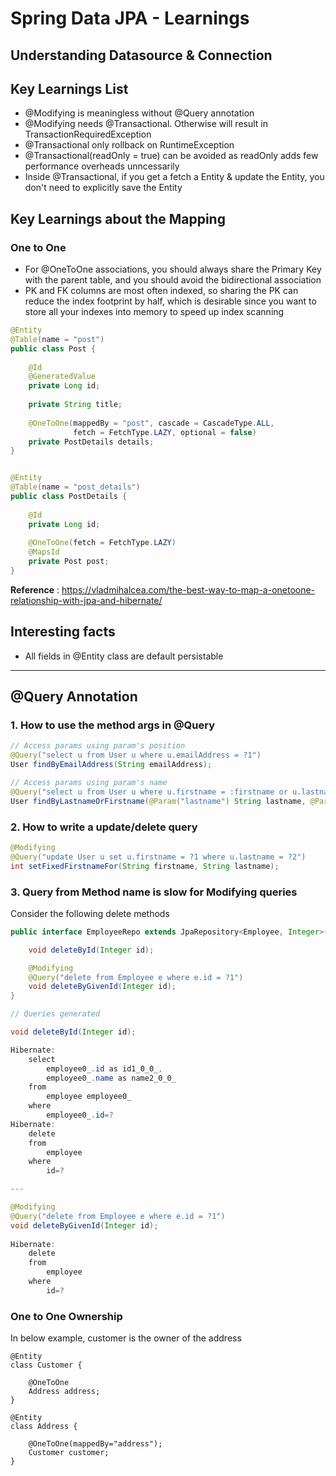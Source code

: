 # Spring Data JPA - Learnings

## Understanding Datasource & Connection

## Key Learnings List

* @Modifying is meaningless without @Query annotation
* @Modifying needs @Transactional. Otherwise will result in TransactionRequiredException
* @Transactional only rollback on RuntimeException
* @Transactional(readOnly = true) can be avoided as readOnly adds few performance overheads unncessarily
* Inside @Transactional, if you get a fetch a Entity & update the Entity, you don't need to explicitly save the Entity

## Key Learnings about the Mapping 

### One to One
* For @OneToOne associations, you should always share the Primary Key with the parent table, and you should avoid the bidirectional association
* PK and FK columns are most often indexed, so sharing the PK can reduce the index footprint by half, which is desirable since you want to store all your indexes into memory to speed up index scanning

```java
@Entity
@Table(name = "post")
public class Post {
 
    @Id
    @GeneratedValue
    private Long id;
 
    private String title;
 
    @OneToOne(mappedBy = "post", cascade = CascadeType.ALL,
              fetch = FetchType.LAZY, optional = false)
    private PostDetails details;
}


@Entity
@Table(name = "post_details")
public class PostDetails {
 
    @Id
    private Long id;
 
    @OneToOne(fetch = FetchType.LAZY)
    @MapsId
    private Post post; 
}
```
**Reference** : https://vladmihalcea.com/the-best-way-to-map-a-onetoone-relationship-with-jpa-and-hibernate/

## Interesting facts

* All fields in @Entity class are default persistable

<hr>

## @Query Annotation

### 1. How to use the method args in @Query

```java
// Access params using param's position
@Query("select u from User u where u.emailAddress = ?1")
User findByEmailAddress(String emailAddress);

// Access params using param's name
@Query("select u from User u where u.firstname = :firstname or u.lastname = :lastname")
User findByLastnameOrFirstname(@Param("lastname") String lastname, @Param("firstname") String firstname);
```

### 2. How to write a update/delete query

```java
@Modifying
@Query("update User u set u.firstname = ?1 where u.lastname = ?2")
int setFixedFirstnameFor(String firstname, String lastname);
```

### 3. Query from Method name is slow for Modifying queries

Consider the following delete methods

```java
public interface EmployeeRepo extends JpaRepository<Employee, Integer>{

    void deleteById(Integer id);

    @Modifying
    @Query("delete from Employee e where e.id = ?1")
    void deleteByGivenId(Integer id);
}
```

```java
// Queries generated 

void deleteById(Integer id);

Hibernate: 
    select
        employee0_.id as id1_0_0_,
        employee0_.name as name2_0_0_ 
    from
        employee employee0_ 
    where
        employee0_.id=?
Hibernate: 
    delete 
    from
        employee 
    where
        id=?

---

@Modifying
@Query("delete from Employee e where e.id = ?1")
void deleteByGivenId(Integer id);
    
Hibernate: 
    delete 
    from
        employee 
    where
        id=?
```

### One to One Ownership

In below example, customer is the owner of the address

```
@Entity
class Customer {

    @OneToOne
    Address address;
}

@Entity
class Address {

    @OneToOne(mappedBy="address");
    Customer customer;
}
```
